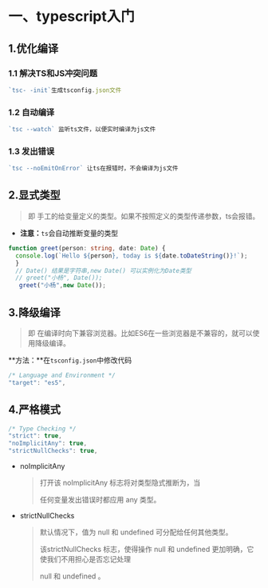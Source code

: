 # 一、typescript入门

## 1.优化编译

### 1.1 解决TS和JS冲突问题

```typescript
`tsc- -init`生成tsconfig.json文件
```

### 1.2 自动编译

```typescript
`tsc --watch` 监听ts文件，以便实时编译为js文件
```

### 1.3 发出错误

```typescript
`tsc --noEmitOnError` 让ts在报错时，不会编译为js文件
```



## 2.显式类型

> 即 手工的给变量定义的类型。如果不按照定义的类型传递参数，ts会报错。

* **注意：**`ts`会自动推断变量的类型

```typescript
function greet(person: string, date: Date) {
  console.log(`Hello ${person}, today is ${date.toDateString()}!`);
  }
  // Date() 结果是字符串,new Date() 可以实例化为Date类型
  // greet("小杨", Date());
   greet("小杨",new Date());
```



## 3.降级编译

> 即 在编译时向下兼容浏览器。比如ES6在一些浏览器是不兼容的，就可以使用降级编译。

**方法：**在`tsconfig.json`中修改代码

```typescript
/* Language and Environment */
"target": "es5", 
```



## 4.严格模式



```typescript
/* Type Checking */
"strict": true,
"noImplicitAny": true, 
"strictNullChecks": true, 
```

* noImplicitAny

  > 打开该 noImplicitAny 标志将对类型隐式推断为，当
  >
  > 任何变量发出错误时都应用 any 类型。

* strictNullChecks

  > 默认情况下，值为 null 和 undefined 可分配给任何其他类型。
  >
  > 该strictNullChecks 标志，使得操作 null 和 undefined 更加明确，它使我们不用担心是否忘记处理
  >
  > null 和 undefined 。